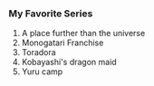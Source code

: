 ### My Favorite Series

1. A place further than the universe
2. Monogatari Franchise
3. Toradora
4. Kobayashi's dragon maid
5. Yuru camp
